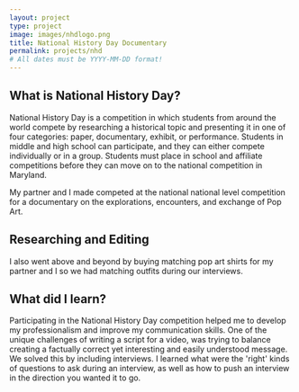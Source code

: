 ```yaml
---
layout: project
type: project
image: images/nhdlogo.png
title: National History Day Documentary 
permalink: projects/nhd
# All dates must be YYYY-MM-DD format!
---
```


What is National History Day? 
---
National History Day is a competition in which students from around the world compete by researching a historical topic and presenting it in one of four categories: paper, documentary, exhibit, or performance. Students in middle and high school can participate, and they can either compete individually or in a group. Students must place in school and affiliate competitions before they can move on to the national competition in Maryland. 

My partner and I made competed at the national national level competition for a documentary on the explorations, encounters, and exchange of Pop Art.

Researching and Editing 
---

I also went above and beyond by buying matching pop art shirts for my partner and I so we had matching outfits during our interviews. 

What did I learn?
---
Participating in the National History Day competition helped me to develop my professionalism and improve my communication skills. One of the unique challenges of writing a script for a video, was trying to balance creating a factually correct yet interesting and easily understood message. We solved this by including interviews. I learned what were the 'right' kinds of questions to ask during an interview, as well as how to push an interview in the direction you wanted it to go. 

